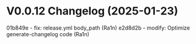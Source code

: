 # V0.0.12 Changelog  (2025-01-23)

01b849e - fix: release.yml body_path (Ra1n)
e2d8d2b - modify: Optimize generate-changelog code (Ra1n)